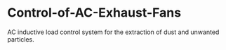 # Control-of-AC-Exhaust-Fans
AC inductive load control system for the extraction of dust and unwanted particles. 
